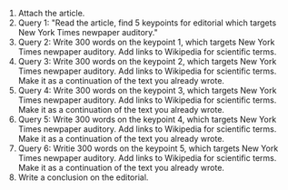 1. Attach the article.
2. Query 1: "Read the article, find 5 keypoints for editorial which targets New York Times newpaper auditory."
3. Query 2: Write 300 words on the keypoint 1, which targets New York Times newpaper auditory. Add links to Wikipedia for scientific terms.
4. Query 3: Write 300 words on the keypoint 2, which targets New York Times newpaper auditory. Add links to Wikipedia for scientific terms. Make it as a continuation of the text you already wrote.
5. Query 4: Write 300 words on the keypoint 3, which targets New York Times newpaper auditory. Add links to Wikipedia for scientific terms. Make it as a continuation of the text you already wrote.
6. Query 5: Write 300 words on the keypoint 4, which targets New York Times newpaper auditory. Add links to Wikipedia for scientific terms. Make it as a continuation of the text you already wrote.
7. Query 6: Writie 300 words on the keypoint 5, which targets New York Times newpaper auditory. Add links to Wikipedia for scientific terms. Make it as a continuation of the text you already wrote.
8. Write a conclusion on the editorial.